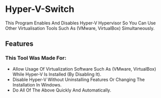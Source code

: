 # Hyper-V-Switch
This Program Enables And Disables Hyper-V Hypervisor So You Can Use Other Virtualisation Tools Such As (VMware, VirtualBox) Simultaneously.

## Features
### This Tool Was Made For:
- Allow Usage Of Virtualization Software Such As (VMware, VirtualBox) While Hyper-V Is Installed (By Disabling It).
- Disable Hyper-V Without Uninstalling Features Or Changing The Installation In Windows.
- Do All Of The Above Quickly And Automatically.
